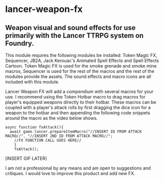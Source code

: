 # lancer-weapon-fx
## Weapon visual and sound effects for use primarily with the Lancer TTRPG system on Foundry.
This module requires the following modules be installed: Token Magic FX, Sequencer, JB2A, Jack Kerouac's Animated Spell Effects and Spell Effects Cartoon.
Token Magic FX is used for the smoke grenade and smoke mine macros, Sequencer is used for the rest of the macros and the rest of the modules provide the assets.
The sound effects and macro icons are all included with this module.

Lancer Weapon FX will add a compendium with several macros for your use.  I recommend using the Token Hotbar macro to drag macros for player's equipped weapons directly to their hotbar.
These macros can be coupled with a player's attack rolls by first dragging the dice icon for a weapon to the hotbar and then appending the following code snippets around the macro as the video below shows.

```
async function fxAttack(){
  await game.lancer.prepareItemMacro("//INSERT ID FROM ATTACK MACRO//", "//INSERT 2ND ID FROM ATTACK MACRO//";
    //FX FUNCTION CALL GOES HERE//
    }
    fxAttack();
```

[INSERT GIF LATER]

I am not a professional by any means and am open to suggestions and critiques.  I would love to improve this product and add new FX.

